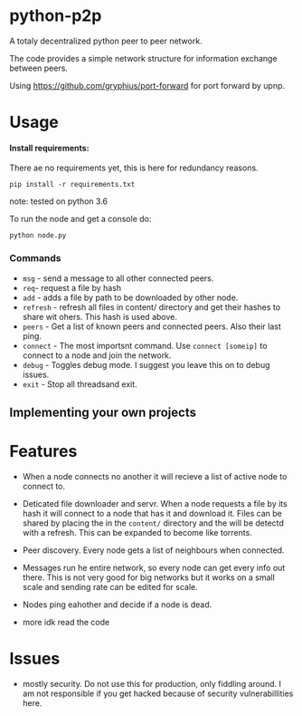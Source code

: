 # python-p2p

A totaly decentralized python peer to peer network.

The code provides a simple network structure for information exchange between peers.

Using https://github.com/gryphius/port-forward for port forward by upnp.

# Usage
#### Install requirements:
There ae no requirements yet, this is here for redundancy reasons.
```
pip install -r requirements.txt
```
note: tested on python 3.6

To run the node and get a console do:
```
python node.py
```
### Commands

- `msg` - send a message to all other connected peers.
- `req`- request a file by hash
- `add` - adds a file by path to be downloaded by other node.
- `refresh` - refresh all files in content/ directory and get their hashes to share wit ohers. This hash is used above.
- `peers` - Get a list of known peers and connected peers. Also their last ping.
- `connect` - The most importsnt command. Use `connect [someip]` to connect to a node and join the network.
- `debug` - Toggles debug mode. I suggest you leave this on to debug issues.
- `exit` - Stop all threadsand exit.

## Implementing your own projects


# Features

- When a node connects no another it will recieve a list of active node to connect to.
- Deticated file downloader and servr. When a node requests a file by its hash it will connect
to a node that has it and download it. Files can be shared by placing the in the `content/` directory and the
will be detectd with a refresh. This can be expanded to become like torrents.
- Peer discovery. Every node gets a list of neighbours when connected.
- Messages run he entire network, so every node can get every info out there.
  This is not very good for big networks but it works on a small scale and sending
  rate can be edited for scale.

- Nodes ping eahother and decide if a node is dead.
- more idk read the code

# Issues
- mostly security. Do not use this for production, only fiddling around.
  I am not responsible if you get hacked because of security vulnerabillities here.

